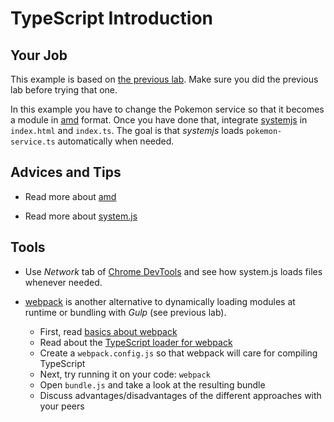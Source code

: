 # TypeScript Introduction


## Your Job

This example is based on [the previous lab](../020-class). Make sure you did the previous lab
before trying that one.

In this example you have to change the Pokemon service so that it becomes a module in 
[amd](http://requirejs.org/docs/whyamd.html) format. Once you have done that, integrate
[systemjs](https://github.com/systemjs/systemjs) in `index.html` and `index.ts`. The goal is
that *systemjs* loads `pokemon-service.ts` automatically when needed.


## Advices and Tips

* Read more about [amd](http://requirejs.org/docs/whyamd.html)

* Read more about [system.js](https://github.com/systemjs/systemjs)


## Tools

* Use *Network* tab of [Chrome DevTools](https://developer.chrome.com/devtools) and see how
  system.js loads files whenever needed.

* [webpack](https://webpack.github.io/docs/) is another alternative to dynamically loading
  modules at runtime or bundling with *Gulp* (see previous lab).
  * First, read [basics about webpack](https://webpack.github.io/docs/usage.html)
  * Read about the [TypeScript loader for webpack](https://github.com/TypeStrong/ts-loader)
  * Create a `webpack.config.js` so that webpack will care for compiling TypeScript
  * Next, try running it on your code: `webpack`
  * Open `bundle.js` and take a look at the resulting bundle
  * Discuss advantages/disadvantages of the different approaches with your peers
